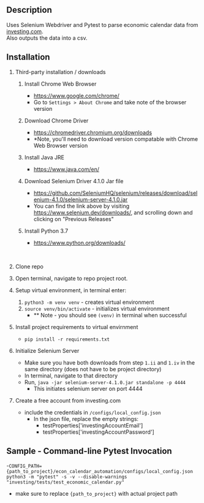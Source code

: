 ## Description
Uses Selenium Webdriver and Pytest to parse economic calendar data from [investing.com](https://www.investing.com/economic-calendar/). </br>
Also outputs the data into a csv.

## Installation
1. Third-party installation / downloads
    1. Install Chrome Web Browser
        - https://www.google.com/chrome/
        - Go to ```Settings > About Chrome``` and take note of the browser version
    2. Download Chrome Driver
        - https://chromedriver.chromium.org/downloads
        - *Note, you'll need to download version compatable with Chrome Web Browser version
    3. Install Java JRE
        - https://www.java.com/en/
    4. Download Selenium Driver 4.1.0 Jar file
        - https://github.com/SeleniumHQ/selenium/releases/download/selenium-4.1.0/selenium-server-4.1.0.jar
        - You can find the link above by visiting https://www.selenium.dev/downloads/, and scrolling down and clicking on "Previous Releases"

    5. Install Python 3.7
        - https://www.python.org/downloads/
</br>

2. Clone repo
8. Open terminal, navigate to repo project root.

9. Setup virtual environment, in terminal enter:
    1. ```python3 -m venv venv``` - creates virtual environment 
    2. ```source venv/bin/activate``` - initializes virtual environment
       - ** Note - you should see ```(venv)``` in terminal when successful
10. Install project requirements to virtual envirnment
    - ```pip install -r requirements.txt```
  
11. Initialize Selenium Server
    - Make sure you have both downloads from step ```1.ii``` and ```1.iv``` in the same directory (does not have to be project directory)
    -  In terminal, navigate to that directory
    -  Run, ```java -jar selenium-server-4.1.0.jar standalone -p 4444```
        - This initiates selenium server on port 4444
   
12. Create a free account from investing.com
    - include the credentials in ```/configs/local_config.json```
        - In the json file, replace the empty strings:
            - testProperties['investingAccountEmail']               
            - testProperties['investingAccountPassword']               
  
## Sample - Command-line Pytest Invocation
-```CONFIG_PATH={path_to_project}/econ_calendar_automation/configs/local_config.json python3 -m "pytest" -s -v --disable-warnings "investing/tests/test_economic_calendar.py" ```
  - make sure to replace ```{path_to_project}``` with actual project path
    
